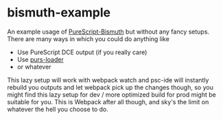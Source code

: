 # bismuth-example

An example usage of [PureScript-Bismuth](https://github.com/justinwoo/purescript-bismuth) but without any fancy setups. There are many ways in which you could do anything like

* Use PureScript DCE output (if you really care)
* Use [purs-loader](https://github.com/ethul/purs-loader)
* or whatever

This lazy setup will work with webpack watch and psc-ide will instantly rebuild you outputs and let webpack pick up the changes though, so you might find this lazy setup for dev / more optimized build for prod might be suitable for you. This is Webpack after all though, and sky's the limit on whatever the hell you choose to do.
